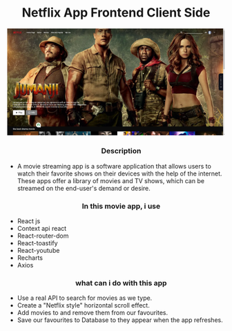 <h1 align="center">Netflix App Frontend Client Side </h1>
<div align="center">
  <img alt="Demo" src="./netflix.png" />
</div>

<ul>
<h3 align="center">Description</h3>
<li>A movie streaming app is a software application that allows users to watch their favorite shows on their devices with the help of the internet. These apps offer a library of movies and TV shows, which can be streamed on the end-user's demand or desire.</li>

<h3 align="center">In this  movie app, i use</h3>

<li>React js</li>
<li>Context api react </li>
<li>React-router-dom</li>
<li>React-toastify</li>
<li>React-youtube</li>
<li>Recharts</li>
<li>Axios</li>

<h3 align="center">what can i do with this app</h3>
<li>Use a real API to search for movies as we type.</li>
<li>Create a "Netflix style" horizontal scroll effect. </li>
<li>Add movies to and remove them from our favourites.</li>
<li>Save our favourites to Database to they appear when the app refreshes.</li>
</ul>